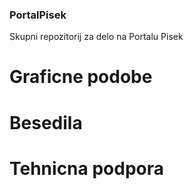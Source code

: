 ### PortalPisek
Skupni repozitorij za delo na Portalu Pisek

# Graficne podobe

# Besedila

# Tehnicna podpora
